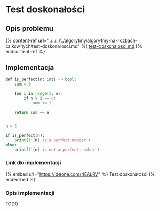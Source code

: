 # Test doskonałości

## Opis problemu

{% content-ref url="../../../../algorytmy/algorytmy-na-liczbach-calkowitych/test-doskonalosci.md" %}
[test-doskonalosci.md](../../../../algorytmy/algorytmy-na-liczbach-calkowitych/test-doskonalosci.md)
{% endcontent-ref %}

## Implementacja

```python
def is_perfect(n: int) -> bool:
    sum = 0
    
    for i in range(1, n):
        if n % i == 0:
            sum += i

    return sum == n


n = 6

if is_perfect(n):
    print(f'{n} is a perfect number')
else:
    print(f'{n} is not a perfect number')
```

### Link do implementacji

{% embed url="https://ideone.com/4EALRV" %}
Test doskonałości
{% endembed %}

### Opis implementacji

TODO
